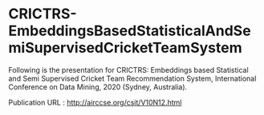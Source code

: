 # CRICTRS-EmbeddingsBasedStatisticalAndSemiSupervisedCricketTeamSystem
Following is the presentation for CRICTRS: Embeddings based Statistical and Semi Supervised Cricket Team Recommendation System, International Conference on Data Mining, 2020 (Sydney, Australia).

Publication URL : http://airccse.org/csit/V10N12.html
